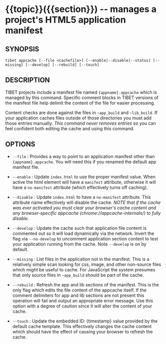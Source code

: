 {{topic}}({{section}}) -- manages a project's HTML5 application manifest
=============================================

## SYNOPSIS

    tibet appcache [--file <cachefile>] [--enable|--disable|--status] [--missing] [--develop] [--rebuild] [--touch]

## DESCRIPTION

TIBET projects include a manifest file named `{appname}.appcache` which is
managed by this command. Specific comment blocks in TIBET versions of the
manifest file help delimit the content of the file for easier processing.

Content checks are done against the files in `~app_build` and `~lib_build`.
If your application caches files outside of those directories you
must add those entries manually. *This command never removes entries* so
you can feel confident both editing the cache and using this command.

## OPTIONS

  * `--file` :
    Provides a way to point to an application manifest other than
`{appname}.appcache`. You will need this if you renamed the default app manifest
file.

  * `--enable` :
    Update `index.html` to use the proper manifest value. When active the html
element will have a `manifest` attribute, otherwise it will have a `no-manifest`
attribute (which effectively turns off caching).

  * `--disable` :
    Update `index.html` to have a `no-manifest` attribute. This attribute name
effectively will disable the cache. *NOTE that if the cache was ever activated
you must clear your browser's cache content and any browser-specific appcache
(chrome://appcache-internals/) to fully disable.*

  * `--develop` :
    Update the cache such that application file content is commented out so it
will load dynamically via the network. Invert the flag via `--no-develop` to
uncomment application section content to test your application running from the
cache. Note `--develop` is on by default.

  * `--missing` :
    List files in the application not in the manifest. This is a relatively
simple scan looking for css, image, and other non-source files which might be
useful to cache. For JavaScript the system presumes that only source files in
`~app_build` should be part of the cache.

  * `--rebuild` :
    Refresh the app and lib sections of the manifest. This is the only flag
which edits the file content of the appcache itself. If the comment delimiters
for app and lib sections are not present this operation will fail and output an
appropriate error message. Use this option with a degree of caution since it
will alter the content of your cache.

  * `--touch` : Update the embedded ID: {timestamp} value provided by the
default cache template. This effectively changes the cache content which
should have the effect of causing your browser to refresh the cache.

